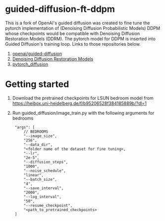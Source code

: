 # guided-diffusion-ft-ddpm
This is a fork of OpenAI's guided diffusion was created to fine tune the pytorch implementation of (Denoising Diffusion Probabilistic Models) DDPM whose checkpoints would be compatible with Denoising Diffusion Restoration Models (DDRM). The pytorch model for DDPM is inserted into Guided Diffusion's training loop. Links to those repositories below.

1. [openai/guided-diffusion](https://github.com/openai/guided-diffusion)
1. [Denoising Diffusion Restoration Models](https://github.com/bahjat-kawar/ddrm)
1. [pytorch_diffusion](https://github.com/pesser/pytorch\_diffusion)

# Getting started
1. Download the pretrained checkpoints for LSUN bedroom model from https://heibox.uni-heidelberg.de/f/b95206528f384185889b/?dl=1
1. Run guided_diffusion/image_train.py with the following arguments for bedrooms

        "args": [
            // BEDROOMS
            "--image_size",
            "256",
            "--data_dir",
            "<folder name of the dataset for fine tuning>,
            "--lr",
            "2e-5",
            "--diffusion_steps",
            "1000",
            "--noise_schedule",
            "linear",
            "--batch_size",
            "4",
            "--save_interval",
            "2000",
            "--log_interval",
            "50",
            "--resume_checkpoint",
            "<path_to_pretrained_checkpoints>
        ]
